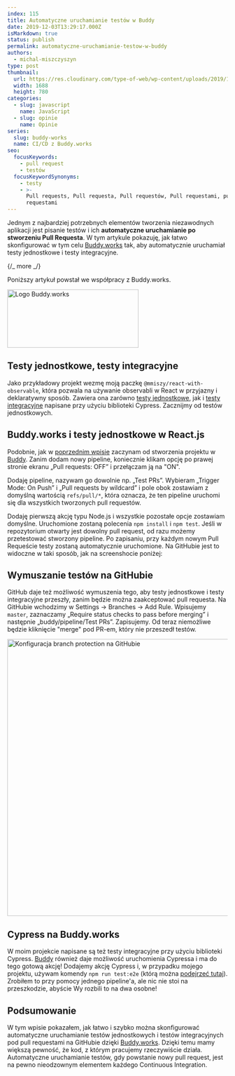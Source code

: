 ```yaml
---
index: 115
title: Automatyczne uruchamianie testów w Buddy
date: 2019-12-03T13:29:17.000Z
isMarkdown: true
status: publish
permalink: automatyczne-uruchamianie-testow-w-buddy
authors:
  - michal-miszczyszyn
type: post
thumbnail:
  url: https://res.cloudinary.com/type-of-web/wp-content/uploads/2019/11/cover_facebook3-1.png
  width: 1688
  height: 780
categories:
  - slug: javascript
    name: JavaScript
  - slug: opinie
    name: Opinie
series:
  slug: buddy-works
  name: CI/CD z Buddy.works
seo:
  focusKeywords:
    - pull request
    - testów
  focusKeywordSynonyms:
    - testy
    - >-
      Pull requests, Pull requesta, Pull requestów, Pull requestami, pull
      requestami
---
```


Jednym z najbardziej potrzebnych elementów tworzenia niezawodnych aplikacji jest pisanie testów i ich **automatyczne uruchamianie po stworzeniu Pull Requesta**. W tym artykule pokazuję, jak łatwo skonfigurować w tym celu <a href="https://buddy.works/?utm_source=blogpost&utm_medium=cpc&utm_campaign=typeofweb_11/19_kurs1&utm_content=main" target="_blank" rel="noopener noreferrer">Buddy.works</a> tak, aby automatycznie uruchamiał testy jednostkowe i testy integracyjne.

{/_ more _/}

Poniższy artykuł powstał we współpracy z Buddy.works.

<a href="https://buddy.works/?utm_source=blogpost&utm_medium=cpc&utm_campaign=typeofweb_11/19_kurs1&utm_content=logo" target="_blank" rel="noopener noreferrer"><img src="https://res.cloudinary.com/type-of-web/wp-content/uploads/2019/10/logo-blue-300x133.png" alt="Logo Buddy.works" width="300" height="133" class="aligncenter size-medium wp-image-2245" /></a>

## Testy jednostkowe, testy integracyjne

Jako przykładowy projekt wezmę moją paczkę `@mmiszy/react-with-observable`, która pozwala na używanie observabli w React w przyjazny i deklaratywny sposób. Zawiera ona zarówno [testy jednostkowe](https://github.com/mmiszy/react-with-observable/blob/b424212b9e9bf03ddd36cf89571b6c6f12f96d1d/src/index.spec.tsx), jak i [testy integracyjne](https://github.com/mmiszy/react-with-observable/blob/b424212b9e9bf03ddd36cf89571b6c6f12f96d1d/cypress/integration/examples/ts.spec.ts) napisane przy użyciu biblioteki Cypress. Zacznijmy od testów jednostkowych.

## Buddy.works i testy jednostkowe w React.js

Podobnie, jak w [poprzednim wpisie](https://typeofweb.com/continuous-integration-na-github-pages-w-buddy-works/) zaczynam od stworzenia projektu w <a href="https://buddy.works/?utm_source=blogpost&utm_medium=cpc&utm_campaign=typeofweb_11/19_kurs1&utm_content=main" target="_blank" rel="noopener noreferrer">Buddy</a>. Zanim dodam nowy pipeline, koniecznie klikam opcję po prawej stronie ekranu „Pull requests: OFF” i przełączam ją na "ON".

Dodaję pipeline, nazywam go dowolnie np. „Test PRs”. Wybieram „Trigger Mode: On Push” i „Pull requests by wildcard” i pole obok zostawiam z domyślną wartością `refs/pull/*`, która oznacza, że ten pipeline uruchomi się dla wszystkich tworzonych pull requestów.

Dodaję pierwszą akcję typu Node.js i wszystkie pozostałe opcje zostawiam domyślne. Uruchomione zostaną polecenia `npm install` i `npm test`. Jeśli w repozytorium otwarty jest dowolny pull request, od razu możemy przetestować stworzony pipeline. Po zapisaniu, przy każdym nowym Pull Requeście testy zostaną automatycznie uruchomione. Na GitHubie jest to widoczne w taki sposób, jak na screenshocie poniżej:

## Wymuszanie testów na GitHubie

GitHub daje też możliwość wymuszenia tego, aby testy jednostkowe i testy integracyjne przeszły, zanim będzie można zaakceptować pull requesta. Na GitHubie wchodzimy w Settings -> Branches -> Add Rule. Wpisujemy `master`, zaznaczamy „Require status checks to pass before merging” i następnie „buddy/pipeline/Test PRs”. Zapisujemy. Od teraz niemożliwe będzie kliknięcie "merge" pod PR-em, który nie przeszedł testów.

<a href="https://res.cloudinary.com/type-of-web/wp-content/uploads/2019/11/github.com_mmiszy_react-with-observable_settings_branch_protection_rules_1993862-scaled.png"><img src="https://res.cloudinary.com/type-of-web/wp-content/uploads/2019/11/github.com_mmiszy_react-with-observable_settings_branch_protection_rules_1993862-1024x632.png" alt="Konfiguracja branch protection na GitHubie" width="1024" height="632" class="aligncenter size-large wp-image-2319" /></a>

## Cypress na Buddy.works

W moim projekcie napisane są też testy integracyjne przy użyciu biblioteki Cypress. <a href="https://buddy.works/?utm_source=blogpost&utm_medium=cpc&utm_campaign=typeofweb_11/19_kurs1&utm_content=main" target="_blank" rel="noopener noreferrer">Buddy</a> również daje możliwość uruchomienia Cypressa i ma do tego gotową akcję! Dodajemy akcję Cypress i, w przypadku mojego projektu, używam komendy `npm run test:e2e` (którą można [podejrzeć tutaj](https://github.com/mmiszy/react-with-observable/blob/d941bf6f5f9801cbf980ee3f7b9ebb642dc45562/package.json#L25)). Zrobiłem to przy pomocy jednego pipeline'a, ale nic nie stoi na przeszkodzie, abyście Wy rozbili to na dwa osobne!

## Podsumowanie

W tym wpisie pokazałem, jak łatwo i szybko można skonfigurować automatyczne uruchamianie testów jednostkowych i testów integracyjnych pod pull requestami na GitHubie dzięki <a href="https://buddy.works/?utm_source=blogpost&utm_medium=cpc&utm_campaign=typeofweb_11/19_kurs1&utm_content=main" target="_blank" rel="noopener noreferrer">Buddy.works</a>. Dzięki temu mamy większą pewność, że kod, z którym pracujemy rzeczywiście działa. Automatyczne uruchamianie testów, gdy powstanie nowy pull request, jest na pewno nieodzownym elementem każdego Continuous Integration.
